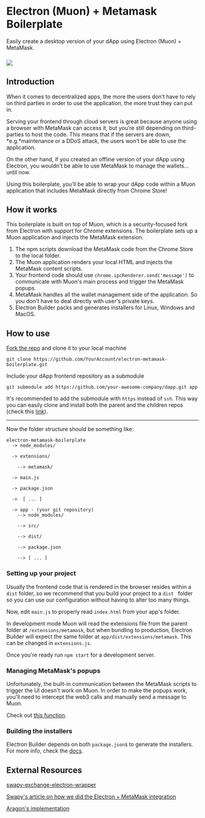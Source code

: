 # Electron (Muon) + Metamask Boilerplate
Easily create a desktop version of your dApp using Electron (Muon) + MetaMask.

### ![](https://cdn-images-1.medium.com/max/800/1*MYbvRTB7etsgyJGVarSFWQ.png)

## Introduction

When it comes to decentralized apps, the more the users don’t have to rely on third parties in order to use the application, the more trust they can put in.

Serving your frontend through cloud servers is great because anyone using a browser with MetaMask can access it, but you’re still depending on third-parties to host the code. This means that if the servers are down, *e.g.*maintenance or a DDoS attack, the users won’t be able to use the application.

On the other hand, if you created an offline version of your dApp using Electron, you wouldn't be able to  use MetaMask to manage the wallets... until now.

Using this boilerplate, you'll be able to wrap your dApp code within a Muon application that includes MetaMask directly from Chrome Store!



## How it works

This boilerplate is built on top of Muon, which is a security-focused fork from Electron with support for Chrome extensions. The boilerplate sets up a Muon application and injects the MetaMask extension. 

1. The npm scripts download the MetaMask code from the Chrome Store to the local folder.
2. The Muon application renders your local HTML and injects the MetaMask content scripts.
3. Your frontend code should use `chrome.ipcRenderer.send('message')` to communicate with Muon's main process and trigger the MetaMask popups.
4. MetaMask handles all the wallet management side of the application. So you don't have to deal directly with user's private keys.
5. Electron Builder packs and generates installers for Linux, Windows and MacOS.



## How to use

[Fork the repo](https://github.com/SwapyNetwork/electron-metamask-boilerplate#fork-destination-box) and clone it to your local machine

`git clone https://github.com/YourAccount/electron-metamask-boilerplate.git`



Include your dApp frontend repository as a submodule

`git submodule add https://github.com/your-awesome-company/dapp.git app`

It's recommended to add the submodule with `https` instead of `ssh`. This way you can easily clone and install both the parent and the children repos (check this [link](https://stackoverflow.com/questions/6031494/git-submodules-and-ssh-access)).

------

Now the folder structure should be something like:
```
electron-metamask-boilerplate
  -> node_modules/

  -> extensions/

    --> metamask/

  -> main.js

  -> package.json
  
  ->  [ ... ]

  -> app - (your git repository)
    --> node_modules/

    --> src/

    --> dist/

    --> package.json

    --> [ ... ]
```


### Setting up your project

Usually the frontend code that is rendered in the browser resides within a `dist` folder, so we recommend that you build your project to a `dist ` folder so you can use our configuration without having to alter too many things. 

Now, edit `main.js` to properly read `index.html` from your app's folder.

In development mode Muon will read the extensions file from the parent folder at `/extensions/metamask`, but when bundling to production, Electron Builder will expect the same folder at `app/dist/extensions/metamask`. This can be changed in `extensions.js`.

Once you're ready run `npm start` for a development server.

### Managing MetaMask's popups

Unfortunately, the built-in communication between the MetaMask scripts to trigger the UI doesn't work on Muon. In order to make the popups work, you'll need to intercept the web3 calls and manually send a message to Muon.

Check out [this function](https://github.com/SwapyNetwork/electron-metamask-boilerplate/blob/master/your-app/index.js#L33).

### Building the installers

Electron Builder depends on both `package.json`s to generate the installers. For more info, check the [docs](https://www.electron.build/).



## External Resources

[swapy-exchange-electron-wrapper](https://github.com/SwapyNetwork/swapy-exchange-electron-wrapper)

[Swapy's article on how we did the Electron + MetaMask integration](https://medium.com/@SwapyNetwork/integrating-metamask-with-electron-a-simple-secure-and-non-intrusive-approach-517a04da1656)

[Aragon's implementation](https://blog.aragon.one/electron-metamask-secure-easy-to-use-dapps-5a9987d21034)

